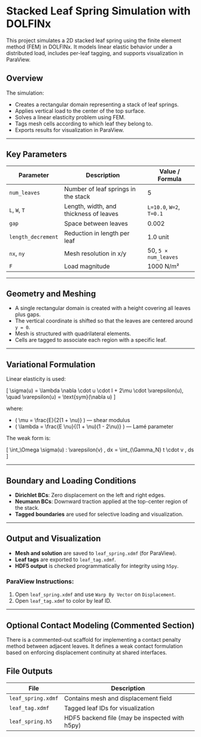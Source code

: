 # Stacked Leaf Spring Simulation with DOLFINx

This project simulates a 2D stacked leaf spring using the finite element method (FEM) in DOLFINx. It models linear elastic behavior under a distributed load, includes per-leaf tagging, and supports visualization in ParaView.

## Overview

The simulation:
- Creates a rectangular domain representing a stack of leaf springs.
- Applies vertical load to the center of the top surface.
- Solves a linear elasticity problem using FEM.
- Tags mesh cells according to which leaf they belong to.
- Exports results for visualization in ParaView.

---

## Key Parameters

| Parameter          | Description                              | Value / Formula               |
|-------------------|------------------------------------------|-------------------------------|
| `num_leaves`       | Number of leaf springs in the stack      | 5                             |
| `L`, `W`, `T`       | Length, width, and thickness of leaves   | `L=10.0`, `W=2`, `T=0.1`      |
| `gap`              | Space between leaves                     | 0.002                         |
| `length_decrement` | Reduction in length per leaf             | 1.0 unit                      |
| `nx`, `ny`         | Mesh resolution in x/y                   | 50, `5 × num_leaves`          |
| `F`                | Load magnitude                           | 1000 N/m²                     |

---

## Geometry and Meshing

- A single rectangular domain is created with a height covering all leaves plus gaps.
- The vertical coordinate is shifted so that the leaves are centered around `y = 0`.
- Mesh is structured with quadrilateral elements.
- Cells are tagged to associate each region with a specific leaf.

---

## Variational Formulation

Linear elasticity is used:

\[
\sigma(u) = \lambda \nabla \cdot u \cdot I + 2\mu \cdot \varepsilon(u), \quad \varepsilon(u) = \text{sym}(\nabla u)
\]

where:
- \( \mu = \frac{E}{2(1 + \nu)} \) — shear modulus
- \( \lambda = \frac{E \nu}{(1 + \nu)(1 - 2\nu)} \) — Lamé parameter

The weak form is:

\[
\int_\Omega \sigma(u) : \varepsilon(v) \, dx = \int_{\Gamma_N} t \cdot v \, ds
\]

---

## Boundary and Loading Conditions

- **Dirichlet BCs**: Zero displacement on the left and right edges.
- **Neumann BCs**: Downward traction applied at the top-center region of the stack.
- **Tagged boundaries** are used for selective loading and visualization.

---

## Output and Visualization

- **Mesh and solution** are saved to `leaf_spring.xdmf` (for ParaView).
- **Leaf tags** are exported to `leaf_tag.xdmf`.
- **HDF5 output** is checked programmatically for integrity using `h5py`.

### ParaView Instructions:
1. Open `leaf_spring.xdmf` and use `Warp By Vector` on `Displacement`.
2. Open `leaf_tag.xdmf` to color by leaf ID.

---

## Optional Contact Modeling (Commented Section)

There is a commented-out scaffold for implementing a contact penalty method between adjacent leaves. It defines a weak contact formulation based on enforcing displacement continuity at shared interfaces.


## File Outputs

| File                | Description                                     |
|---------------------|-------------------------------------------------|
| `leaf_spring.xdmf`  | Contains mesh and displacement field            |
| `leaf_tag.xdmf`     | Tagged leaf IDs for visualization               |
| `leaf_spring.h5`    | HDF5 backend file (may be inspected with h5py)  |
